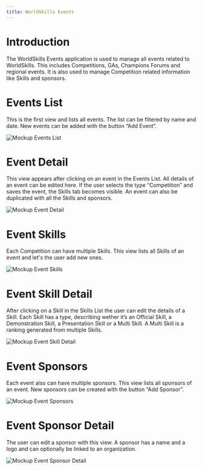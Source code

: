 ```yaml
---
title: WorldSkills Events
---
```


# Introduction

The WorldSkills Events application is used to manage all events related to WorldSkills. This includes Competitions, GAs, Champions Forums and regional events. It is also used to manage Competition related information like Skills and sponsors.

# Events List

This is the first view and lists all events. The list can be filtered by name and date. New events can be added with the button “Add Event”.

![Mockup Events List](mockups/events.png)

# Event Detail

This view appears after clicking on an event in the Events List. All details of an event can be edited here. If the user selects the type “Competition” and saves the event, the Skills tab becomes visible. An event can also be duplicated with all the Skills and sponsors.

![Mockup Event Detail](mockups/event.png)

# Event Skills

Each Competition can have multiple Skills. This view lists all Skills of an event and let's the user add new ones.

![Mockup Event Skills](mockups/skills.png)

# Event Skill Detail

After clicking on a Skill in the Skills List the user can edit the details of a Skill. Each Skill has a type, describing wether it’s an Official Skill, a Demonstration Skill, a Presentation Skill or a Multi Skill. A Multi Skill is a ranking generated from multiple Skills.

![Mockup Event Skill Detail](mockups/skill.png)

# Event Sponsors

Each event also can have multiple sponsors. This view lists all sponsors of an event. New sponsors can be created with the button “Add Sponsor”.

![Mockup Event Sponsors](mockups/sponsors.png)

# Event Sponsor Detail

The user can edit a sponsor with this view. A sponsor has a name and a logo and can optionally be linked to an organization.

![Mockup Event Sponsor Detail](mockups/sponsor.png)
